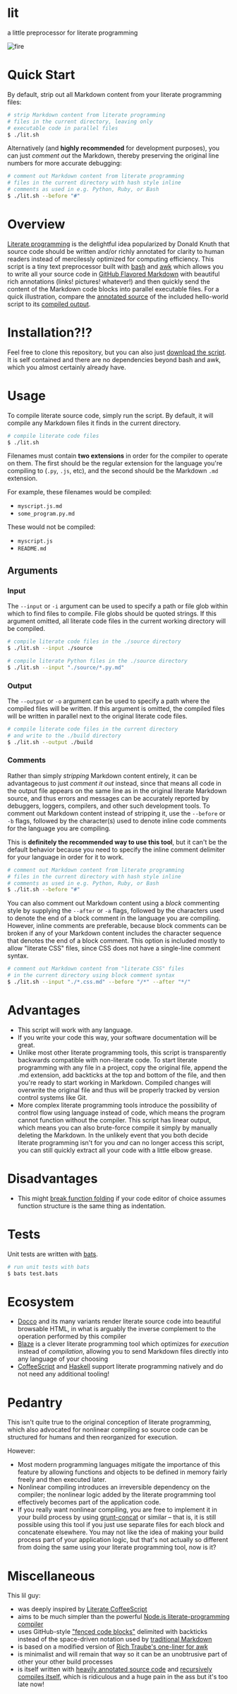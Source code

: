 # lit

a little preprocessor for literate programming

![fire](https://cloud.githubusercontent.com/assets/3488572/10808206/272feea0-7dbf-11e5-8d49-f6134a900530.png)

# Quick Start

By default, strip out all Markdown content from your literate programming files:

```bash
# strip Markdown content from literate programming
# files in the current directory, leaving only
# executable code in parallel files
$ ./lit.sh
```

Alternatively (and **highly recommended** for development purposes), you can just *comment out* the Markdown, thereby preserving the original line numbers for more accurate debugging:

```bash
# comment out Markdown content from literate programming
# files in the current directory with hash style inline
# comments as used in e.g. Python, Ruby, or Bash
$ ./lit.sh --before "#"
```

# Overview #

[Literate programming](https://en.wikipedia.org/wiki/Literate_programming) is the delightful idea popularized by Donald Knuth that source code should be written and/or richly annotated for clarity to human readers instead of mercilessly optimized for computing efficiency. This script is a tiny text preprocessor built with [bash](https://www.gnu.org/software/bash/) and [awk](https://en.wikipedia.org/wiki/AWK) which allows you to write all your source code in [GitHub Flavored Markdown](https://help.github.com/articles/github-flavored-markdown/) with beautiful rich annotations (links! pictures! whatever!) and then quickly send the content of the Markdown code blocks into parallel executable files. For a quick illustration, compare the [annotated source](hello-world.js.md) of the included hello-world script to its [compiled output](hello-world.js).

# Installation?!? #

Feel free to clone this repository, but you can also just [download the script](lit.sh). It is self contained and there are no dependencies beyond bash and awk, which you almost certainly already have.

# Usage #

To compile literate source code, simply run the script. By default, it will compile any Markdown files it finds in the current directory.

```bash
# compile literate code files
$ ./lit.sh
```

Filenames must contain **two extensions** in order for the compiler to operate on them. The first should be the regular extension for the language you're compiling to (`.py`, `.js`, etc), and the second should be the Markdown `.md` extension.

For example, these filenames would be compiled:

- `myscript.js.md`
- `some_program.py.md`

These would not be compiled:

- `myscript.js`
- `README.md`

## Arguments

### Input

The `--input` or `-i` argument can be used to specify a path or file glob within which to find files to compile. File globs should be quoted strings. If this argument omitted, all literate code files in the current working directory will be compiled.

```bash
# compile literate code files in the ./source directory
$ ./lit.sh --input ./source
```

```bash
# compile literate Python files in the ./source directory
$ ./lit.sh --input "./source/*.py.md"
```

### Output

The `--output` or `-o` argument can be used to specify a path where the compiled files will be written. If this argument is omitted, the compiled files will be written in parallel next to the original literate code files.

```bash
# compile literate code files in the current directory
# and write to the ./build directory
$ ./lit.sh --output ./build
```

### Comments

Rather than simply *stripping* Markdown content entirely, it can be advantageous to just *comment it out* instead, since that means all code in the output file appears on the same line as in the original literate Markdown source, and thus errors and messages can be accurately reported by debuggers, loggers, compilers, and other such development tools. To comment out Markdown content instead of stripping it, use the `--before` or `-b` flags, followed by the character(s) used to denote inline code comments for the language you are compiling.

This is **definitely the recommended way to use this tool**, but it can't be the default behavior because you need to specify the inline comment delimiter for your language in order for it to work.

```bash
# comment out Markdown content from literate programming
# files in the current directory with hash style inline
# comments as used in e.g. Python, Ruby, or Bash
$ ./lit.sh --before "#"
```

You can also comment out Markdown content using a *block* commenting style by supplying the `--after` or `-a` flags, followed by the characters used to denote the end of a block comment in the language you are compiling. However, inline comments are preferable, because block comments can be broken if any of your Markdown content includes the character sequence that denotes the end of a block comment. This option is included mostly to allow "literate CSS" files, since CSS does not have a single-line comment syntax.

```bash
# comment out Markdown content from "literate CSS" files
# in the current directory using block comment syntax
$ ./lit.sh --input "./*.css.md" --before "/*" --after "*/"
```

# Advantages #

- This script will work with any language.
- If you write your code this way, your software documentation will be great.
- Unlike most other literate programming tools, this script is transparently backwards compatible with non-literate code. To start literate programming with any file in a project, copy the original file, append the .md extension, add backticks at the top and bottom of the file, and then you're ready to start working in Markdown. Compiled changes will overwrite the original file and thus will be properly tracked by version control systems like Git.
- More complex literate programming tools introduce the possibility of control flow using language instead of code, which means the program cannot function without the compiler. This script has linear output, which means you can also brute-force compile it simply by manually deleting the Markdown. In the unlikely event that you both decide literate programming isn't for you *and* can no longer access this script, you can still quickly extract all your code with a little elbow grease.

# Disadvantages #

- This might [break function folding](https://github.com/atom/atom/issues/8879) if your code editor of choice assumes function structure is the same thing as indentation.

# Tests #

Unit tests are written with [bats](https://github.com/sstephenson/bats).

```bash
# run unit tests with bats
$ bats test.bats
```

# Ecosystem #

- [Docco](http://ashkenas.com/docco/) and its many variants render literate source code into beautiful browsable HTML, in what is arguably the inverse complement to the operation performed by this compiler
- [Blaze](https://github.com/0atman/blaze) is a clever literate programming tool which optimizes for *execution* instead of *compilation*, allowing you to send Markdown files directly into any language of your choosing
- [CoffeeScript](http://coffeescript.org) and [Haskell](https://www.haskell.org/) support literate programming natively and do not need any additional tooling!

# Pedantry #

This isn't quite true to the original conception of literate programming, which also advocated for nonlinear compiling so source code can be structured for humans and then reorganized for execution.

However:

- Most modern programming languages mitigate the importance of this feature by allowing functions and objects to be defined in memory fairly freely and then executed later.
- Nonlinear compiling introduces an irreversible dependency on the compiler; the nonlinear logic added by the literate programming tool effectively becomes part of the application code.
- If you really want nonlinear compiling, you are free to implement it in your build process by using [grunt-concat](https://github.com/gruntjs/grunt-contrib-concat) or similar – that is, it is still possible using this tool if you just use separate files for each block and concatenate elsewhere. You may not like the idea of making your build process part of your application logic, but that's not actually so different from doing the same using your literate programming tool, now is it?

# Miscellaneous #

This lil guy:

- was deeply inspired by [Literate CoffeeScript](http://coffeescript.org/#literate)
- aims to be much simpler than the powerful [Node.js literate-programming compiler](https://github.com/jostylr/literate-programming)
- uses GitHub-style ["fenced code blocks"](https://help.github.com/articles/github-flavored-markdown/#fenced-code-blocks) delimited with backticks instead of the space-driven notation used by [traditional Markdown](https://daringfireball.net/projects/markdown/)
- is based on a modified version of [Rich Traube's one-liner for awk](https://gist.github.com/trauber/4955706)
- is minimalist and will remain that way so it can be an unobtrusive part of other your other build processes
- is itself written with [heavily annotated source code](https://github.com/vijithassar/lit/blob/master/lit.sh.md) and [recursively compiles itself](https://github.com/vijithassar/lit/commit/3434fd18772bec44c19a191bb5592624844de255), which is ridiculous and a huge pain in the ass but it's too late now!